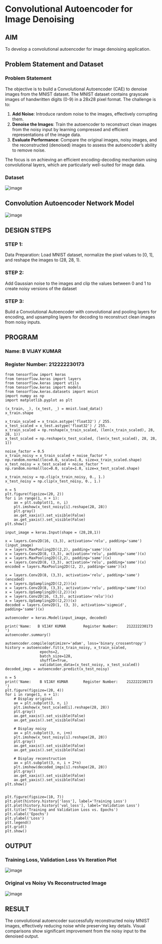 # Convolutional Autoencoder for Image Denoising

## AIM

To develop a convolutional autoencoder for image denoising application.

## Problem Statement and Dataset

### Problem Statement

The objective is to build a Convolutional Autoencoder (CAE) to denoise images from the MNIST dataset. The MNIST dataset contains grayscale images of handwritten digits (0-9) in a 28x28 pixel format. The challenge is to:

1. **Add Noise**: Introduce random noise to the images, effectively corrupting them.
2. **Denoise the Images**: Train the autoencoder to reconstruct clean images from the noisy input by learning compressed and efficient representations of the image data.
3. **Evaluate Performance**: Compare the original images, noisy images, and the reconstructed (denoised) images to assess the autoencoder’s ability to remove noise.

The focus is on achieving an efficient encoding-decoding mechanism using convolutional layers, which are particularly well-suited for image data.

### Dataset

![image](https://github.com/user-attachments/assets/08ccfae2-8025-458c-8e2b-942785afac00)


## Convolution Autoencoder Network Model

![image](https://github.com/user-attachments/assets/1bf17af9-e4c2-4b86-8cea-693c1d1d0a90)


## DESIGN STEPS

### STEP 1:
Data Preparation: Load MNIST dataset, normalize the pixel values to [0, 1], and reshape the images to (28, 28, 1).


### STEP 2:
 Add Gaussian noise to the images and clip the values between 0 and 1 to create noisy versions of the dataset

### STEP 3:
Build a Convolutional Autoencoder with convolutional and pooling layers for encoding, and upsampling layers for decoding to reconstruct clean images from noisy inputs.

## PROGRAM
### Name: B VIJAY KUMAR
### Register Number: 212222230173

```
from tensorflow import keras
from tensorflow.keras import layers
from tensorflow.keras import utils
from tensorflow.keras import models
from tensorflow.keras.datasets import mnist
import numpy as np
import matplotlib.pyplot as plt

```

```
(x_train, _), (x_test, _) = mnist.load_data()
x_train.shape
```

```
x_train_scaled = x_train.astype('float32') / 255.
x_test_scaled = x_test.astype('float32') / 255.
x_train_scaled = np.reshape(x_train_scaled, (len(x_train_scaled), 28, 28, 1))
x_test_scaled = np.reshape(x_test_scaled, (len(x_test_scaled), 28, 28, 1))

```
```
noise_factor = 0.5
x_train_noisy = x_train_scaled + noise_factor * np.random.normal(loc=0.0, scale=1.0, size=x_train_scaled.shape)
x_test_noisy = x_test_scaled + noise_factor * np.random.normal(loc=0.0, scale=1.0, size=x_test_scaled.shape)

x_train_noisy = np.clip(x_train_noisy, 0., 1.)
x_test_noisy = np.clip(x_test_noisy, 0., 1.)
```

```
n = 5
plt.figure(figsize=(20, 2))
for i in range(1, n + 1):
    ax = plt.subplot(1, n, i)
    plt.imshow(x_test_noisy[i].reshape(28, 28))
    plt.gray()
    ax.get_xaxis().set_visible(False)
    ax.get_yaxis().set_visible(False)
plt.show()
```
```
input_image = keras.Input(shape = (28,28,1))

x = layers.Conv2D(16, (3,3), activation='relu', padding='same')(input_image)
x = layers.MaxPooling2D((2,2), padding='same')(x)
x = layers.Conv2D(8, (3,3), activation='relu', padding='same')(x)
x = layers.MaxPooling2D((2,2), padding='same')(x)
x = layers.Conv2D(8, (3,3), activation='relu', padding='same')(x)
encoded = layers.MaxPooling2D((2, 2), padding='same')(x)

x = layers.Conv2D(8, (3,3), activation='relu', padding='same')(encoded)
x = layers.UpSampling2D((2,2))(x)
x = layers.Conv2D(8, (3,3), activation='relu', padding='same')(x)
x = layers.UpSampling2D((2,2))(x)
x = layers.Conv2D(16, (3,3), activation='relu')(x)
x = layers.UpSampling2D((2,2))(x)
decoded = layers.Conv2D(1, (3, 3), activation='sigmoid', padding='same')(x)

autoencoder = keras.Model(input_image, decoded)

```

```
print('Name:   B VIJAY KUMAR        Register Number:    212222230173    ')
autoencoder.summary()

```

```
autoencoder.compile(optimizer='adam', loss='binary_crossentropy')
history = autoencoder.fit(x_train_noisy, x_train_scaled,
                epochs=2,
                batch_size=128,
                shuffle=True,
                validation_data=(x_test_noisy, x_test_scaled))
decoded_imgs = autoencoder.predict(x_test_noisy)

```

```
n = 5
print('Name:    B VIJAY KUMAR       Register Number:    212222230173    ')
plt.figure(figsize=(20, 4))
for i in range(1, n + 1):
    # Display original
    ax = plt.subplot(3, n, i)
    plt.imshow(x_test_scaled[i].reshape(28, 28))
    plt.gray()
    ax.get_xaxis().set_visible(False)
    ax.get_yaxis().set_visible(False)

    # Display noisy
    ax = plt.subplot(3, n, i+n)
    plt.imshow(x_test_noisy[i].reshape(28, 28))
    plt.gray()
    ax.get_xaxis().set_visible(False)
    ax.get_yaxis().set_visible(False)

    # Display reconstruction
    ax = plt.subplot(3, n, i + 2*n)
    plt.imshow(decoded_imgs[i].reshape(28, 28))
    plt.gray()
    ax.get_xaxis().set_visible(False)
    ax.get_yaxis().set_visible(False)
plt.show()


```

```
plt.figure(figsize=(10, 7))
plt.plot(history.history['loss'], label='Training Loss')
plt.plot(history.history['val_loss'], label='Validation Loss')
plt.title('Training and Validation Loss vs. Epochs')
plt.xlabel('Epochs')
plt.ylabel('Loss')
plt.legend()
plt.grid()
plt.show()
```
## OUTPUT

### Training Loss, Validation Loss Vs Iteration Plot

![image](https://github.com/user-attachments/assets/f0d791a8-95ce-4faa-a8ba-4e0deade1c83)


### Original vs Noisy Vs Reconstructed Image

![image](https://github.com/user-attachments/assets/80ec0c83-e1e8-44ef-86d9-d95757cffbbf)


## RESULT

The convolutional autoencoder successfully reconstructed noisy MNIST images, effectively reducing noise while preserving key details. Visual comparisons show significant improvement from the noisy input to the denoised output.

